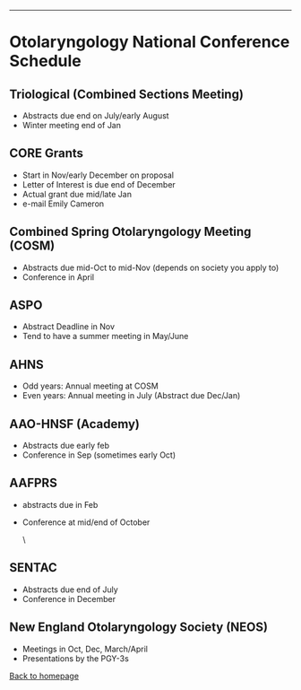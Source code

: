 
---

# Otolaryngology National Conference Schedule

## Triological (Combined Sections Meeting)

* Abstracts due end on July/early August
* Winter meeting end of Jan


## CORE Grants

* Start in Nov/early December on proposal
* Letter of Interest is due end of December
* Actual grant due mid/late Jan
* e-mail Emily Cameron


## Combined Spring Otolaryngology Meeting (COSM)

* Abstracts due mid-Oct to mid-Nov (depends on society you apply to)
* Conference in April


## ASPO

* Abstract Deadline in Nov
* Tend to have a summer meeting in May/June


## AHNS

* Odd years: Annual meeting at COSM
* Even years: Annual meeting in July (Abstract due Dec/Jan)


## AAO-HNSF (Academy)

* Abstracts due early feb
* Conference in Sep (sometimes early Oct)


## AAFPRS

* abstracts due in Feb
* Conference at mid/end of October

  \

## SENTAC

* Abstracts due end of July
* Conference in December


## New England Otolaryngology Society (NEOS)

* Meetings in Oct, Dec, March/April
* Presentations by the PGY-3s


[Back to homepage](../index.html)


